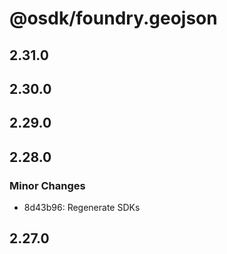 # @osdk/foundry.geojson

## 2.31.0

## 2.30.0

## 2.29.0

## 2.28.0

### Minor Changes

- 8d43b96: Regenerate SDKs

## 2.27.0
